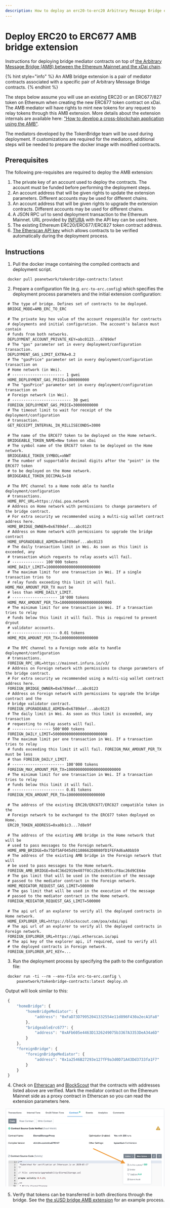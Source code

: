 ```yaml
---
description: How to deploy an erc20-to-erc20 Arbitrary Message Bridge extension
---
```


# Deploy ERC20 to ERC677 AMB bridge extension

Instructions for deploying bridge mediator contracts on top of [the Arbitrary Message Bridge \(AMB\) between the Ethereum Mainnet and the xDai chain](https://docs.tokenbridge.net/eth-xdai-amb-bridge/about-the-eth-xdai-amb).

{% hint style="info" %}
An AMB bridge extension is a pair of mediator contracts associated with a specific pair of Arbitrary Message Bridge contracts.
{% endhint %}

The steps below assume you will use an existing ERC20 or an ERC677/827 token on Ethereum when creating the new ERC677 token contract on xDai. The AMB mediator will have rights to mint new tokens for any request to relay tokens through this AMB extension. More details about the extension internals are available here: ["How to develop a cross-blockchain application using the AMB"](https://docs.tokenbridge.net/amb-bridge/how-to-develop-xchain-apps-by-amb).

The mediators developed by the TokenBridge team will be used during deployment. If customizations are required for the mediators, additional steps will be needed to prepare the docker image with modified contracts.

## Prerequisites

The following pre-requisites are required to deploy the AMB extension:

1. The private key of an account used to deploy the contracts. The account must be funded before performing the deployment steps.
2. An account address that will be given rights to update the extension parameters. Different accounts may be used for different chains.
3. An account address that will be given rights to upgrade the extension contracts. Different accounts may be used for different chains.
4. A JSON RPC url to send deployment transaction to the Ethereum Mainnet. URL provided by [INFURA](https://infura.io/) with the API key can be used here.
5. The existing Ethereum ERC20/ERC677/ERC827 token contract address.
6. [The Etherscan API key](https://etherscan.io/apis) which allows contracts to be verified automatically during the deployment process.

## Instructions

1. Pull the docker image containing the compiled contracts and deployment script.

```text
 docker pull poanetwork/tokenbridge-contracts:latest
```

2. Prepare a configuration file \(e.g. `erc-to-erc.config`\) which specifies the deployment process parameters and the initial extension configuration:

```text
 # The type of bridge. Defines set of contracts to be deployed.
 BRIDGE_MODE=AMB_ERC_TO_ERC

 # The private key hex value of the account responsible for contracts
 # deployments and initial configuration. The account's balance must contain
 # funds from both networks.
 DEPLOYMENT_ACCOUNT_PRIVATE_KEY=abc0123...6789def
 # The "gas" parameter set in every deployment/configuration transaction.
 DEPLOYMENT_GAS_LIMIT_EXTRA=0.2
 # The "gasPrice" parameter set in every deployment/configuration transaction on
 # Home network (in Wei).
 # ----------------------- 1 gwei
 HOME_DEPLOYMENT_GAS_PRICE=1000000000
 # The "gasPrice" parameter set in every deployment/configuration transaction on
 # Foreign network (in Wei).
 # -------------------------- 30 gwei
 FOREIGN_DEPLOYMENT_GAS_PRICE=30000000000
 # The timeout limit to wait for receipt of the deployment/configuration
 # transaction.
 GET_RECEIPT_INTERVAL_IN_MILLISECONDS=3000

 # The name of the ERC677 token to be deployed on the Home network.
 BRIDGEABLE_TOKEN_NAME=New token on xDai
 # The symbol name of the ERC677 token to be deployed on the Home network.
 BRIDGEABLE_TOKEN_SYMBOL=xNWT
 # The number of supportable decimal digits after the "point" in the ERC677 token
 # to be deployed on the Home network.
 BRIDGEABLE_TOKEN_DECIMALS=18

 # The RPC channel to a Home node able to handle deployment/configuration
 # transactions.
 HOME_RPC_URL=https://dai.poa.network
 # Address on Home network with permissions to change parameters of the bridge contract.
 # For extra security we recommended using a multi-sig wallet contract address here.
 HOME_BRIDGE_OWNER=0x6789def...abc0123
 # Address on Home network with permissions to upgrade the bridge contract
 HOME_UPGRADEABLE_ADMIN=0x6789def...abc0123
 # The daily transaction limit in Wei. As soon as this limit is exceeded, any
 # transaction which requests to relay assets will fail.
 # -------------- 100'000 tokens
 HOME_DAILY_LIMIT=100000000000000000000000
 # The maximum limit for one transaction in Wei. If a single transaction tries to
 # relay funds exceeding this limit it will fail. HOME_MAX_AMOUNT_PER_TX must be
 # less than HOME_DAILY_LIMIT.
 # -------------------- 10'000 tokens
 HOME_MAX_AMOUNT_PER_TX=10000000000000000000000
 # The minimum limit for one transaction in Wei. If a transaction tries to relay
 # funds below this limit it will fail. This is required to prevent dryout
 # validator accounts.
 # -------------------- 0.01 tokens
 HOME_MIN_AMOUNT_PER_TX=10000000000000000

 # The RPC channel to a Foreign node able to handle deployment/configuration
 # transactions.
 FOREIGN_RPC_URL=https://mainnet.infura.io/v3/
 # Address on Foreign network with permissions to change parameters of the bridge contract.
 # For extra security we recommended using a multi-sig wallet contract address here.
 FOREIGN_BRIDGE_OWNER=0x6789def...abc0123
 # Address on Foreign network with permissions to upgrade the bridge contract and the
 # bridge validator contract.
 FOREIGN_UPGRADEABLE_ADMIN=0x6789def...abc0123
 # The daily limit in Wei. As soon as this limit is exceeded, any transaction
 # requesting to relay assets will fail.
 # ----------------- 500'000 tokens
 FOREIGN_DAILY_LIMIT=500000000000000000000000
 # The maximum limit per one transaction in Wei. If a transaction tries to relay
 # funds exceeding this limit it will fail. FOREIGN_MAX_AMOUNT_PER_TX must be less
 # than FOREIGN_DAILY_LIMIT.
 # ----------------------- 100'000 tokens
 FOREIGN_MAX_AMOUNT_PER_TX=100000000000000000000000
 # The minimum limit for one transaction in Wei. If a transaction tries to relay
 # funds below this limit it will fail.
 # ----------------------- 0.01 tokens
 FOREIGN_MIN_AMOUNT_PER_TX=10000000000000000

 # The address of the existing ERC20/ERC677/ERC827 compatible token in the 
 # Foreign network to be exchanged to the ERC677 token deployed on Home.
 ERC20_TOKEN_ADDRESS=0xa0b1c3...7d8e9f

 # The address of the existing AMB bridge in the Home network that will be
 # used to pass messages to the Foreign network.
 HOME_AMB_BRIDGE=0x75Df5AF045d91108662D8080fD1FEFAd6aA0bb59
 # The address of the existing AMB bridge in the Foreign network that will
 # be used to pass messages to the Home network.
 FOREIGN_AMB_BRIDGE=0x4C36d2919e407f0Cc2Ee3c993ccF8ac26d9CE64e
 # The gas limit that will be used in the execution of the message
 # passed to the mediator contract in the Foreign network.
 HOME_MEDIATOR_REQUEST_GAS_LIMIT=500000
 # The gas limit that will be used in the execution of the message
 # passed to the mediator contract in the Home network.
 FOREIGN_MEDIATOR_REQUEST_GAS_LIMIT=500000

 # The api url of an explorer to verify all the deployed contracts in Home network.
 HOME_EXPLORER_URL=https://blockscout.com/poa/xdai/api
 # The api url of an explorer to verify all the deployed contracts in Foreign network.
 FOREIGN_EXPLORER_URL=https://api.etherscan.io/api
 # The api key of the explorer api, if required, used to verify all
 # the deployed contracts in Foreign network.
 FOREIGN_EXPLORER_API_KEY=...
```

3. Run the deployment process by specifying the path to the configuration file:

```text
 docker run -ti --rm --env-file erc-to-erc.config \
     poanetwork/tokenbridge-contracts:latest deploy.sh
```

Output will look similar to this:

```javascript
 {
     "homeBridge": {
         "homeBridgeMediator": {
             "address": "0xFaD73D79952041332554e11d896F430a2ecA1Fa8"
         },
         "bridgeableErc677": {
             "address": "0xAFb605e4463D1326249075b3367A3353DeA34a6D"
         }
     },
     "foreignBridge": {
         "foreignBridgeMediator": {
             "address": "0x1a2546B27293e127fF9a3d0D71A43Dd3733fa1F7"
         }
     }
 }
```

4. Check on [Etherscan](https://etherscan.io/) and [BlockScout](https://blockscout.com/poa/xdai/) that the contracts with addresses listed above are verified. Mark the mediator contract on the Ethereum Mainnet side as a proxy contract in Etherscan so you can read the extension parameters here.

![](../../.gitbook/assets/image%20%2836%29.png)

5. Verify that tokens can be transferred in both directions through the bridge. See the [the sUSD bridge AMB extension](https://docs.tokenbridge.net/eth-xdai-amb-bridge/susd-bridge-extension/transfer-susd-through-the-bridge-extension) for an example process.

